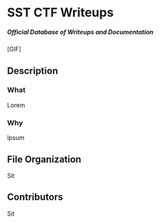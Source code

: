 # SST CTF Writeups
##### Official Database of Writeups and Documentation
[GIF]
## Description
### What
Lorem

### Why
Ipsum

## File Organization
Sit

## Contributors
Sit
